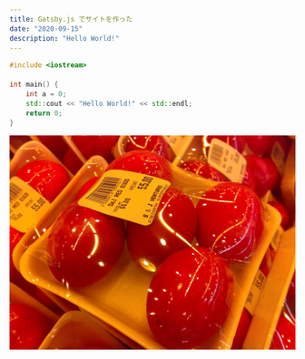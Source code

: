 ```yaml
---
title: Gatsby.js でサイトを作った
date: "2020-09-15"
description: "Hello World!"
---
```


```cpp
#include <iostream>

int main() {
    int a = 0;
    std::cout << "Hello World!" << std::endl;
    return 0;
}
```

![Chinese Salty Egg](./salty_egg.jpg)
